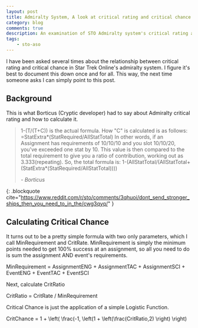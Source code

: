 ```yaml
---
layout: post
title: Admiralty System, A look at critical rating and critical chance
category: blog
comments: true
description: An examination of STO Admiralty system's critical rating and critical chance. 
tags:
	- sto-aso
---
```


I have been asked several times about the relationship between critical rating and critical chance in Star Trek Online's admiralty system. I figure it's best to document this down once and for all. This way, the next time someone asks I can simply point to this post.

## Background

This is what Borticus (Cryptic developer) had to say about Admiralty critical rating and how to calculate it.

>1-(T/(T+C)) is the actual formula.
>How "C" is calculated is as follows:
>=StatExtra*(StatRequired/AllStatTotal)
>In other words, if an Assignment has requirements of 10/10/10 and you slot 10/10/20, you've exceeded one stat by 10. This value is then compared to the total requirement to give you a ratio of contribution, working out as 3.333(repeating).
>So, the total formula is:
>1-(AllStatTotal/(AllStatTotal+(StatExtra*(StatRequired/AllStatTotal))))
><footer><cite> - Borticus</cite></footer>
{: .blockquote cite="https://www.reddit.com/r/sto/comments/3qhuoi/dont_send_stronger_ships_then_you_need_to_in_the/cwg3qyq/" }


## Calculating Critical Chance

It turns out to be a pretty simple formula with two only parameters, which I call MinRequirement and CritRate. MinRequirement is simply the minimum points needed to get 100% success at an assignment, so all you need to do is sum the assignment AND event's requirements.

MinRequirement = AssignmentENG + AssignmentTAC + AssignmentSCI + EventENG + EventTAC + EventSCI

Next, calculate CritRatio

CritRatio = CritRate / MinRequirement

Critical Chance is just the application of a simple Logistic Function.

CritChance = 1 + \left( \frac(-1, \left(1 + \left(\frac(CritRatio,2) \right) \right)


